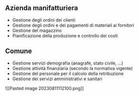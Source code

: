 ## Azienda manifatturiera
- Gestione degli ordini dei clienti
- Gestione degli ordini e dei pagamenti di materiali ai fornitori
- Gestione del magazzino
- Pianificazione della produzione e controllo dei costi

## Comune
- Gestione servizi demografia (anagrafe, stato civile, ...)
- Gestione attività finanziaria (secondo la normativa vigente)
- Gestione del personale per il calcolo della retribuzione
- Gestione dei servizi amministrativi e sanitari

![[Pasted image 20230811112100.png]]